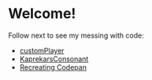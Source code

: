 <h1> Welcome! </h1>
<p> Follow next to see my messing with code: </p>
<ul>
  <li> <a href = "https://mironoart.github.io/customPlayer/customPlayer.html"> customPlayer </a> </li>
  <li> <a href = "https://mironoart.github.io/kaprekarConsonant/kaprekarConsonant.html"> KaprekarsConsonant </a> </li>
  <li> <a href = "https://mironoart.github.io/Codepen/codepen.html"> Recreating Codepan </a> </li>
</ul>
 
 
